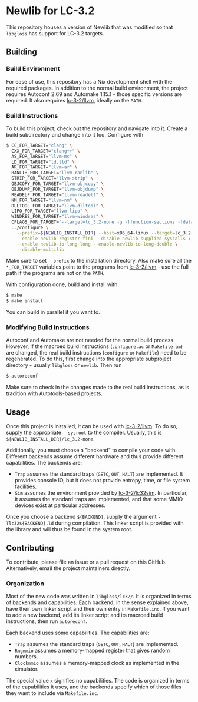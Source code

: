 # Newlib for LC-3.2

This repository houses a version of Newlib that was modified so that `libgloss`
has support for LC-3.2 targets.

## Building

### Build Environment
For ease of use, this repository has a Nix development shell with the required
packages. In addition to the normal build environment, the project requires
Autoconf 2.69 and Automake 1.15.1 - those specific versions are required. It
also requires [lc-3-2/llvm](https://github.com/lc-3-2/llvm), ideally on the
`PATH`.

### Build Instructions

To build this project, check out the repository and navigate into it. Create a
build subdirectory and change into it too. Configure with
```bash
$ CC_FOR_TARGET="clang" \
  CXX_FOR_TARGET="clang++" \
  AS_FOR_TARGET="llvm-mc" \
  LD_FOR_TARGET="ld.lld" \
  AR_FOR_TARGET="llvm-ar" \
  RANLIB_FOR_TARGET="llvm-ranlib" \
  STRIP_FOR_TARGET="llvm-strip" \
  OBJCOPY_FOR_TARGET="llvm-objcopy" \
  OBJDUMP_FOR_TARGET="llvm-objdump" \
  READELF_FOR_TARGET="llvm-readelf" \
  NM_FOR_TARGET="llvm-nm" \
  DLLTOOL_FOR_TARGET="llvm-dlltool" \
  LIPO_FOR_TARGET="llvm-lipo" \
  WINDRES_FOR_TARGET="llvm-windres" \
  CFLAGS_FOR_TARGET="--target=lc_3.2-none -g -ffunction-sections -fdata-sections -Wno-unused-command-line-argument -Wno-unknown-pragmas -Wno-deprecated-non-prototype" \
  ../configure \
    --prefix=${NEWLIB_INSTALL_DIR} --host=x86_64-linux --target=lc_3.2-none \
    --enable-newlib-register-fini --disable-newlib-supplied-syscalls \
    --enable-newlib-io-long-long --enable-newlib-io-long-double \
    --disable-multilib
```
Make sure to set `--prefix` to the installation directory. Also make sure all
the `*_FOR_TARGET` variables point to the programs from
[lc-3-2/llvm](https://github.com/lc-3-2/llvm) - use the full path if the
programs are not on the `PATH`.

With configuration done, build and install with
```bash
$ make
$ make install
```
You can build in parallel if you want to.

### Modifying Build Instructions

Autoconf and Automake are not needed for the normal build process. However, if
the macroed build instructions (`configure.ac` or `Makefile.am`) are changed,
the real build instructions (`configure` or `Makefile`) need to be regenerated.
To do this, first change into the appropriate subproject directory - usually
`libgloss` or `newlib`. Then run
```bash
$ autoreconf
```

Make sure to check in the changes made to the real build instructions, as is
tradition with Autotools-based projects.

## Usage

Once this project is installed, it can be used with
[lc-3-2/llvm](https://github.com/lc-3-2/llvm). To do so, supply the appropriate
`--sysroot` to the compiler. Usually, this is
`${NEWLIB_INSTALL_DIR}/lc_3.2-none`.

Additionally, you must choose a "backend" to compile your code with. Different
backends assume different hardware and thus provide different capabilities. The
backends are:
* `Trap` assumes the standard traps (`GETC`, `OUT`, `HALT`) are implemented. It
  provides console IO, but it does not provide entropy, time, or file system
  facilities.
* `Sim` assumes the environment provided by
  [lc-3-2/lc32sim](https://github.com/lc-3-2/lc32sim). In particular, it assumes
  the standard traps are implemented, and that some MMIO devices exist at
  particular addresses.

Once you choose a backend `${BACKEND}`, supply the argument
`-Tlc32${BACKEND}.ld` during compilation. This linker script is provided with
the library and will thus be found in the system root.

## Contributing
To contribute, please file an issue or a pull request on this GitHub.
Alternatively, email the project maintainers directly.

### Organization

Most of the new code was written in `libgloss/lc32/`. It is organized in terms
of backends and capabilities. Each backend, in the sense explained above, have
their own linker script and their own entry in `Makefile.inc`. If you want to
add a new backend, add its linker script and its macroed build instructions,
then run `autoreconf`.

Each backend uses some capabilities. The capabilities are:
* `Trap` assumes the standard traps (`GETC`, `OUT`, `HALT`) are implemented.
* `Rngmmio` assumes a memory-mapped register that gives random numbers.
* `Clockmmio` assumes a memory-mapped clock as implemented in the simulator.

The special value `x` signifies no capabilities. The code is organized in terms
of the capabilities it uses, and the backends specify which of those files they
want to include via `Makefile.inc`.
